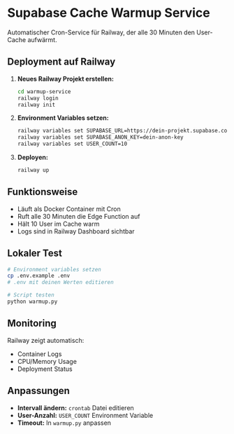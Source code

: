 # Supabase Cache Warmup Service

Automatischer Cron-Service für Railway, der alle 30 Minuten den User-Cache aufwärmt.

## Deployment auf Railway

1. **Neues Railway Projekt erstellen:**
   ```bash
   cd warmup-service
   railway login
   railway init
   ```

2. **Environment Variables setzen:**
   ```bash
   railway variables set SUPABASE_URL=https://dein-projekt.supabase.co
   railway variables set SUPABASE_ANON_KEY=dein-anon-key
   railway variables set USER_COUNT=10
   ```

3. **Deployen:**
   ```bash
   railway up
   ```

## Funktionsweise

- Läuft als Docker Container mit Cron
- Ruft alle 30 Minuten die Edge Function auf
- Hält 10 User im Cache warm
- Logs sind in Railway Dashboard sichtbar

## Lokaler Test

```bash
# Environment variables setzen
cp .env.example .env
# .env mit deinen Werten editieren

# Script testen
python warmup.py
```

## Monitoring

Railway zeigt automatisch:
- Container Logs
- CPU/Memory Usage
- Deployment Status

## Anpassungen

- **Intervall ändern:** `crontab` Datei editieren
- **User-Anzahl:** `USER_COUNT` Environment Variable
- **Timeout:** In `warmup.py` anpassen